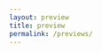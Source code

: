 ```yaml
---
layout: preview
title: preview
permalink: /previews/
---
```


<!--stackedit_data:
eyJoaXN0b3J5IjpbLTE3MDcyNzM5ODZdfQ==
-->